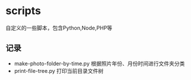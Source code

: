 # scripts
自定义的一些脚本，包含Python,Node,PHP等

## 记录

  * make-photo-folder-by-time.py  根据照片年份、月份时间进行文件夹分类
  * print-file-tree.py  打印当前目录文件树
